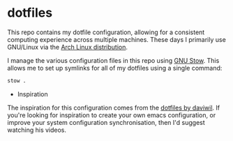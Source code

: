 # dotfiles

This repo contains my dotfile configuration, allowing for a consistent computing experience across multiple machines.
These days I primarily use GNU/Linux via the [Arch Linux distribution](https://archlinux.org).

I manage the various configuration files in this repo using [GNU Stow](https://www.gnu.org/software/stow/). This allows me to set up symlinks for all of my dotfiles using a single command:

```sh
stow .
```

- Inspiration

The inspiration for this configuration comes from the [dotfiles by daviwil](https://github.com/daviwil/dotfiles). If you're looking for inspiration to create your own emacs configuration, or improve your system configuration synchronisation, then I'd suggest watching his videos.
